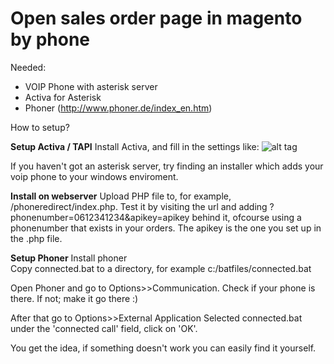# Open sales order page in magento by phone

Needed:
- VOIP Phone with asterisk server
- Activa for Asterisk 
- Phoner (http://www.phoner.de/index_en.htm)

How to setup?

**Setup Activa / TAPI**
Install Activa, and fill in the settings like:
![alt tag](https://i.gyazo.com/164a57c8f2123a9a69edd1204724f24f.png)

If you haven't got an asterisk server, try finding an installer which adds your voip phone to your windows enviroment.

**Install on webserver**
Upload PHP file to, for example, /phoneredirect/index.php.
Test it by visiting the url and adding ?phonenumber=0612341234&apikey=apikey behind it, ofcourse using a phonenumber that exists in your orders. The apikey is the one you set up in the .php file.

**Setup Phoner**
Install phoner  
Copy connected.bat to a directory, for example c:/batfiles/connected.bat

Open Phoner and go to Options>>Communication.
Check if your phone is there. If not; make it go there :)

After that go to Options>>External Application
Selected connected.bat under the 'connected call' field, click on 'OK'.

You get the idea, if something doesn't work you can easily find it yourself.




